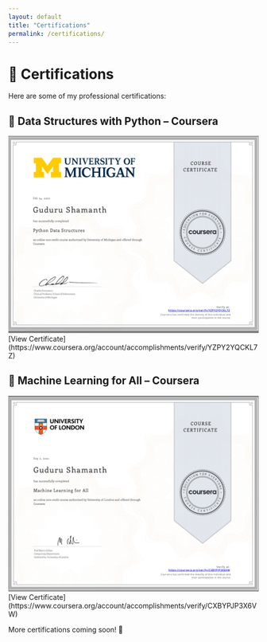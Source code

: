 ```yaml
---
layout: default
title: "Certifications"
permalink: /certifications/
---
```


# 📜 Certifications  

Here are some of my professional certifications:

## 📜 Data Structures with Python – Coursera  
<div class="certifications">
    <img src="/assets/images/certifications/python-cert.jpg" alt="Python Certification">
</div>  
[View Certificate](https://www.coursera.org/account/accomplishments/verify/YZPY2YQCKL7Z)  

## 📜 Machine Learning for All – Coursera  
<div class="certifications">
    <img src="/assets/images/certifications/machine-cert.jpg" alt="Machine Learning Certification">
</div>  
[View Certificate](https://www.coursera.org/account/accomplishments/verify/CXBYPJP3X6VW)  

More certifications coming soon! 🚀  
